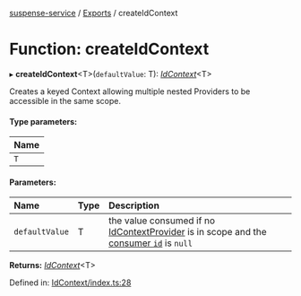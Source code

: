 [suspense-service](../README.md) / [Exports](../modules.md) / createIdContext

# Function: createIdContext

▸ **createIdContext**<T\>(`defaultValue`: T): [*IdContext*](../interfaces/idcontext.md)<T\>

Creates a keyed Context allowing multiple nested Providers to be accessible in the same scope.

#### Type parameters:

| Name |
| :------ |
| `T` |

#### Parameters:

| Name | Type | Description |
| :------ | :------ | :------ |
| `defaultValue` | T | the value consumed if no [IdContextProvider](../types/idcontextprovider.md) is in scope and the [consumer `id`](../interfaces/idcontextconsumerprops.md#id) is `null`    |

**Returns:** [*IdContext*](../interfaces/idcontext.md)<T\>

Defined in: [IdContext/index.ts:28](https://github.com/patrickroberts/suspense-service/blob/master/src/IdContext/index.ts#L28)
